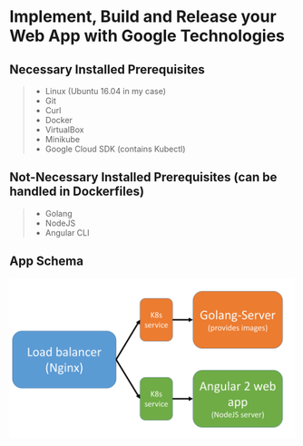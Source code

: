 Implement, Build and Release your Web App with Google Technologies
===================
 
 
## Necessary Installed Prerequisites 
>- Linux (Ubuntu 16.04 in my  case)
>- Git
>- Curl
>- Docker
>- VirtualBox
>- Minikube
>- Google Cloud SDK (contains Kubectl)


## Not-Necessary Installed Prerequisites (can be handled in Dockerfiles)
>- Golang
>- NodeJS
>- Angular CLI


## App Schema
![Schema](https://github.com/kafkapre/tech-edu-webapp-google-technologies/blob/master/schema.png?raw=true)

